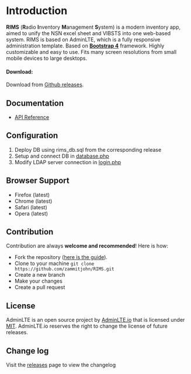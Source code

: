Introduction
============

**RIMS** (**R**adio **I**nventory **M**anagement **S**ystem) is a modern inventory app, aimed to unify the NSN excel sheet and VIBSTS into one web-based system.
RIMS is based on AdminLTE, which is a fully responsive administration template. Based on **[Bootstrap 4](https://getbootstrap.com)** framework.
Highly customizable and easy to use. Fits many screen resolutions from small mobile devices to large desktops.

#### Download:

Download from [Github releases](https://github.com/zammitjohn/RIMS/releases).

Documentation
-------------
- [API Reference](docs/api.md)

Configuration
---------------
1. Deploy DB using rims_db.sql from the corresponding release
2. Setup and connect DB in [database.php](api/config/database.php)
3. Modify LDAP server connection in [login.php](api/users/login.php)    

Browser Support
---------------
- Firefox (latest)
- Chrome (latest)
- Safari (latest)
- Opera (latest)

Contribution
------------
Contribution are always **welcome and recommended**! Here is how:

- Fork the repository ([here is the guide](https://help.github.com/articles/fork-a-repo/)).
- Clone to your machine ```git clone https://github.com/zammitjohn/RIMS.git```
- Create a new branch
- Make your changes
- Create a pull request

License
-------
AdminLTE is an open source project by [AdminLTE.io](https://adminlte.io) that is licensed under [MIT](http://opensource.org/licenses/MIT). AdminLTE.io
reserves the right to change the license of future releases.

Change log
----------
Visit the [releases](https://github.com/zammitjohn/RIMS/releases) page to view the changelog